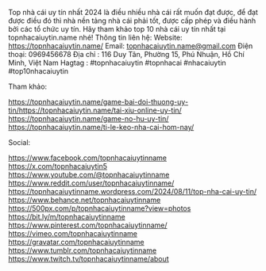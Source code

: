Top nhà cái uy tín nhất 2024 là điều nhiều nhà cái rất muốn đạt được, để đạt được điều đó thì nhà nền tảng nhà cái phải tốt, được cấp phép và điều hành bởi các tổ chức uy tín. Hãy tham khảo top 10 nhà cái uy tín nhất tại topnhacaiuytin.name nhé!
Thông tin liên hệ:
Website: https://topnhacaiuytin.name/
Email: topnhacaiuytin.name@gmail.com
Điện thoại: 0969456678
Địa chỉ : 116 Duy Tân, Phường 15, Phú Nhuận, Hồ Chí Minh, Việt Nam
Hagtag : #topnhacaiuytin #topnhacai #nhacaiuytin #top10nhacaiuytin

Tham khảo:

https://topnhacaiuytin.name/game-bai-doi-thuong-uy-tin/https://topnhacaiuytin.name/tai-xiu-online-uy-tin/
https://topnhacaiuytin.name/game-no-hu-uy-tin/
https://topnhacaiuytin.name/ti-le-keo-nha-cai-hom-nay/

Social:

https://www.facebook.com/topnhacaiuytinname
https://x.com/topnhacaiuytin5
https://www.youtube.com/@topnhacaiuytinname
https://www.reddit.com/user/topnhacaiuytinname/
https://topnhacaiuytinname.wordpress.com/2024/08/11/top-nha-cai-uy-tin/
https://www.behance.net/topnhacaiuytinname
https://500px.com/p/topnhacaiuytinname?view=photos
https://bit.ly/m/topnhacaiuytinname
https://www.pinterest.com/topnhacaiuytinname/
https://vimeo.com/topnhacaiuytinname
https://gravatar.com/topnhacaiuytinname
https://www.tumblr.com/topnhacaiuytinname
https://www.twitch.tv/topnhacaiuytinname/about